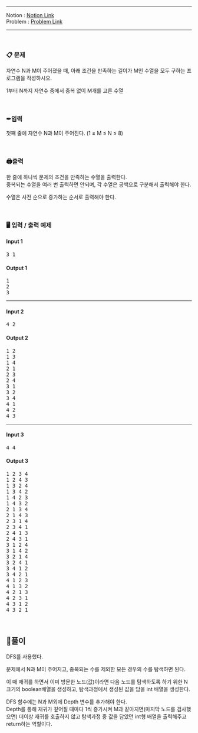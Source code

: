 
***
Notion : [Notion Link](https://west-pineapple-c4d.notion.site/N-M-1-9cd76a62df2b48e2b87365cdb9e11a1c)  
Problem : [Problem Link](https://www.acmicpc.net/problem/15649)
***



<br/>

### 📋 문제

자연수 N과 M이 주어졌을 때, 아래 조건을 만족하는 길이가 M인 수열을 모두 구하는 프로그램을 작성하시오.  

1부터 N까지 자연수 중에서 중복 없이 M개를 고른 수열  

<br/>

### ✒입력

첫째 줄에 자연수 N과 M이 주어진다. (1 ≤ M ≤ N ≤ 8)  

<br/>

### 🖨출력

한 줄에 하나씩 문제의 조건을 만족하는 수열을 출력한다.  
중복되는 수열을 여러 번 출력하면 안되며, 각 수열은 공백으로 구분해서 출력해야 한다.  

수열은 사전 순으로 증가하는 순서로 출력해야 한다.  

<br/>

### 🖥 입력 / 출력 예제

#### Input 1
<pre>
3 1
</pre>

#### Output 1
<pre>
1
2
3
</pre>

***

#### Input 2
<pre>
4 2
</pre>

#### Output 2
<pre>
1 2
1 3
1 4
2 1
2 3
2 4
3 1
3 2
3 4
4 1
4 2
4 3
</pre>

***

#### Input 3
<pre>
4 4
</pre>

#### Output 3
<pre>
1 2 3 4
1 2 4 3
1 3 2 4
1 3 4 2
1 4 2 3
1 4 3 2
2 1 3 4
2 1 4 3
2 3 1 4
2 3 4 1
2 4 1 3
2 4 3 1
3 1 2 4
3 1 4 2
3 2 1 4
3 2 4 1
3 4 1 2
3 4 2 1
4 1 2 3
4 1 3 2
4 2 1 3
4 2 3 1
4 3 1 2
4 3 2 1
</pre>

<br/>

## 🌈풀이

DFS를 사용했다.  

문제에서 N과 M이 주어지고, 중복되는 수를 제외한 모든 경우의 수를 탐색하면 된다.  

이 때 재귀를 하면서 이미 방문한 노드(값)이라면 다음 노드를 탐색하도록 하기 위한 N크기의 boolean배열을 생성하고, 탐색과정에서 생성된 값을 담을 int 배열을 생성한다.  

DFS 함수에는 N과 M외에 Depth 변수를 추가해야 한다.  
Depth를 통해 재귀가 깊어질 때마다 1씩 증가시켜 M과 같아지면(마지막 노드를 검사했으면) 더이상 재귀를 호출하지 않고 탐색과정 중 값을 담았던 int형 배열을 출력해주고 return하는 역할이다.  
